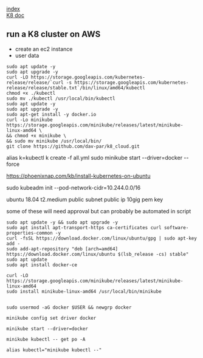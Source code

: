 [index](/readme.md)  
[K8 doc](/Documentation/docs/kubernetes.md)  
## run a K8 cluster on AWS
- create an ec2 instance
- user data
```
sudo apt update -y
sudo apt upgrade -y
curl -LO https://storage.googleapis.com/kubernetes-release/release/`curl -s https://storage.googleapis.com/kubernetes-release/release/stable.txt`/bin/linux/amd64/kubectl
chmod +x ./kubectl
sudo mv ./kubectl /usr/local/bin/kubectl
sudo apt update -y
sudo apt upgrade -y
sudo apt-get install -y docker.io
curl -Lo minikube https://storage.googleapis.com/minikube/releases/latest/minikube-linux-amd64 \
&& chmod +x minikube \
&& sudo mv minikube /usr/local/bin/
git clone https://github.com/dav-par/k8_cloud.git
```
alias k=kubectl
k create -f all.yml
sudo minikube start --driver=docker --force

https://phoenixnap.com/kb/install-kubernetes-on-ubuntu


sudo kubeadm init --pod-network-cidr=10.244.0.0/16

ubuntu 18.04
t2.medium
public subnet
public ip
10gig
pem key

some of these will need approval but can probably be automated in script

```
sudo apt update -y && sudo apt upgrade -y
sudo apt install apt-transport-https ca-certificates curl software-properties-common -y
curl -fsSL https://download.docker.com/linux/ubuntu/gpg | sudo apt-key add -
sudo add-apt-repository "deb [arch=amd64] https://download.docker.com/linux/ubuntu $(lsb_release -cs) stable"
sudo apt update
sudo apt install docker-ce

curl -LO https://storage.googleapis.com/minikube/releases/latest/minikube-linux-amd64
sudo install minikube-linux-amd64 /usr/local/bin/minikube


sudo usermod -aG docker $USER && newgrp docker

minikube config set driver docker

minikube start --driver=docker

minikube kubectl -- get po -A

alias kubectl="minikube kubectl --"
```

